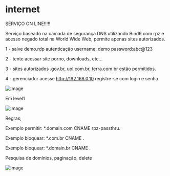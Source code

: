 # internet

SERVIÇO ON LINE!!!!! 

Serviço baseado na camada de segurança DNS utilizando Bind9 com rpz e acesso negado total na World Wide Web, permite apenas sites autorizados.


1 - salve demo.rdp autenticação username: demo password:abc@123

2 - tente acessar site porno, downloads, etc...  

3 - sites autorizados .gov.br, uol.com.br, terra.com.br estão permitidos.

4 - gerenciador acesse http://192.168.0.10 registre-se com login e senha 

![image](https://user-images.githubusercontent.com/38859407/111920218-8d7fdc00-8a6c-11eb-868a-ea88fd30a192.png)



Em level1 

![image](https://user-images.githubusercontent.com/38859407/111920813-d2f1d880-8a6f-11eb-8d44-bf43c8d42a65.png)



Regras; 

Exemplo permitir: *.domain.com CNAME rpz-passthru.

Exemplo bloquear: *.com.br CNAME .

Exemplo bloquear: *.domain.br CNAME .




Pesquisa de domínios, paginação, delete  

![image](https://user-images.githubusercontent.com/38859407/111920983-ed788180-8a70-11eb-904e-485a79f3cfc2.png)














 
